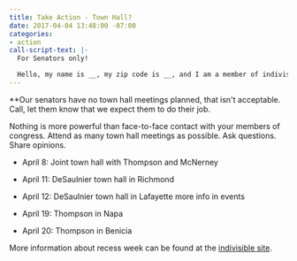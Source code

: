 ```yaml
---
title: Take Action - Town Hall?
date: 2017-04-04 13:48:00 -07:00
categories:
- action
call-script-text: |-
  For Senators only!

  Hello, my name is __, my zip code is __, and I am a member of indivisible4c. Please tell the senator that I am disappointed that she does not feel it is important to meet with her constituents. She needs to plan a town hall meeting.
---
```


**Our senators have no town hall meetings planned, that isn't acceptable. Call, let them know that we expect them to do their job.

Nothing is more powerful than face-to-face contact with your members of congress. Attend as many town hall meetings as possible. Ask questions. Share opinions.

* April 8: Joint town hall with Thompson and McNerney

* April 11: DeSaulnier town hall in Richmond

* April 12: DeSaulnier town hall in Lafayette
  more info in events

* April 19: Thompson in Napa

* April 20: Thompson in Benicia

More information about recess week can be found at the [indivisible site](https://www.indivisibleguide.com/resources-2/2017/2/16/reclaim-recess).